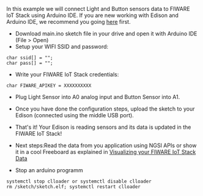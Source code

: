 In this example we will connect Light and Button sensors data to FIWARE IoT Stack using Arduino IDE. If you are new working with Edison and Arduino IDE, we recommend you going [here](https://software.intel.com/get-started-arduino-install) first.
* Download main.ino sketch file in your drive and open it with Arduino IDE (File > Open)
* Setup your WIFI SSID and password:
```
char ssid[] = "";
char pass[] = "";
```
* Write your FIWARE IoT Stack credentials:
```
char FIWARE_APIKEY = XXXXXXXXXX
```
* Plug Light Sensor into A0 analog input and Button Sensor into A1. 
* Once you have done the configuration steps, upload the sketch to your Edison (connected using the middle USB port). 
* That's it! Your Edison is reading sensors and its data is updated in the FIWARE IoT Stack!
* Next steps:Read the data from you application using NGSI APIs or show it in a cool Freeboard as explained in [Visualizing your FIWARE IoT Stack Data](http://emtech-hackathon.readthedocs.org/en/latest/quickguide/index.html#step-4-show-in-a-dashboard)

* Stop an arduino programm
```
systemctl stop clloader or systemctl disable clloader
rm /sketch/sketch.elf; systemctl restart clloader
```
